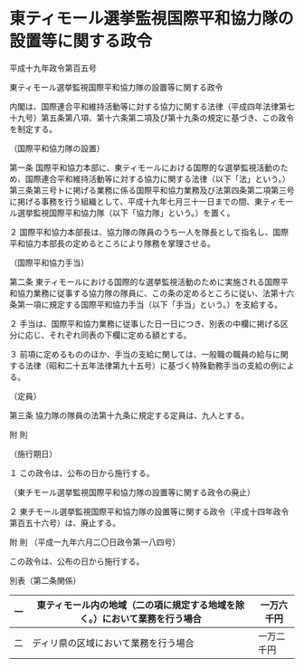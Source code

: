 # 東ティモール選挙監視国際平和協力隊の設置等に関する政令

平成十九年政令第百五号

東ティモール選挙監視国際平和協力隊の設置等に関する政令

内閣は、国際連合平和維持活動等に対する協力に関する法律（平成四年法律第七十九号）第五条第八項、第十六条第二項及び第十九条の規定に基づき、この政令を制定する。

（国際平和協力隊の設置）

第一条 国際平和協力本部に、東ティモールにおける国際的な選挙監視活動のため、国際連合平和維持活動等に対する協力に関する法律（以下「法」という。）第三条第三号トに掲げる業務に係る国際平和協力業務及び法第四条第二項第三号に掲げる事務を行う組織として、平成十九年七月三十一日までの間、東ティモール選挙監視国際平和協力隊（以下「協力隊」という。）を置く。

２ 国際平和協力本部長は、協力隊の隊員のうち一人を隊長として指名し、国際平和協力本部長の定めるところにより隊務を掌理させる。

（国際平和協力手当）

第二条 東ティモールにおける国際的な選挙監視活動のために実施される国際平和協力業務に従事する協力隊の隊員に、この条の定めるところに従い、法第十六条第一項に規定する国際平和協力手当（以下「手当」という。）を支給する。

２ 手当は、国際平和協力業務に従事した日一日につき、別表の中欄に掲げる区分に応じ、それぞれ同表の下欄に定める額とする。

３ 前項に定めるもののほか、手当の支給に関しては、一般職の職員の給与に関する法律（昭和二十五年法律第九十五号）に基づく特殊勤務手当の支給の例による。

（定員）

第三条 協力隊の隊員の法第十九条に規定する定員は、九人とする。

附 則

（施行期日）

１ この政令は、公布の日から施行する。

（東チモール選挙監視国際平和協力隊の設置等に関する政令の廃止）

２ 東チモール選挙監視国際平和協力隊の設置等に関する政令（平成十四年政令第百五十六号）は、廃止する。

附 則 （平成一九年六月二〇日政令第一八四号）

この政令は、公布の日から施行する。

別表（第二条関係）

一 | 東ティモール内の地域（二の項に規定する地域を除く。）において業務を行う場合 | 一万六千円  
---|---|---  
二 | ディリ県の区域において業務を行う場合 | 一万二千円
